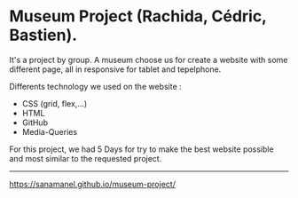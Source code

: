 # Museum Project (Rachida, Cédric, Bastien).

It's a project by group.
A museum choose us for create a website with some different page, all in responsive for tablet and tepelphone.

Differents technology we used on the website :

- CSS (grid, flex,...)
- HTML
- GitHub
- Media-Queries

For this project, we had 5 Days for try to make the best website possible and most similar to the requested project.

---

https://sanamanel.github.io/museum-project/
